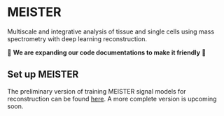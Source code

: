 # MEISTER
Multiscale and integrative analysis of tissue and single cells using mass spectrometry with deep learning reconstruction.


:construction: **We are expanding our code documentations to make it friendly** :construction:

## Set up MEISTER
The preliminary version of training MEISTER signal models for reconstruction can be found [here](https://github.com/richardxie1119/MEISTER/blob/main/MEISTER_model_doc.pdf). A more complete version is upcoming soon.


